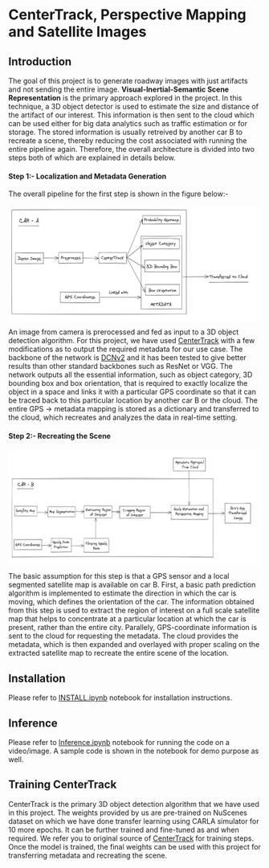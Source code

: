 # CenterTrack, Perspective Mapping and Satellite Images

## Introduction

The goal of this project is to generate roadway images with just artifacts and not sending the entire image. **Visual-Inertial-Semantic Scene Representation** is the primary approach explored in the project. In this technique, a 3D object detector is used to estimate the size and distance of the artifact of our interest. This information is then sent to the cloud which can be used either for big data analytics such as traffic estimation or for storage. The stored information is usually retreived by another car B to recreate a scene, thereby reducing the cost associated with running the entire pipeline again. Therefore, the overall architecture is divided into two steps both of which are explained in details below.

#### Step 1:- Localization and Metadata Generation

The overall pipeline for the first step is shown in the figure below:-

<p align="center"> <img src='images/car_a_pipeline.PNG' align="center" height="230px"> </p> 

An image from camera is prerocessed and fed as input to a 3D object detection algorithm. For this project, we have used [CenterTrack](https://github.com/xingyizhou/CenterTrack) with a few modifications as to output the required metadata for our use case. The backbone of the network is [DCNv2](https://github.com/CharlesShang/DCNv2) and it has been tested to give better results than other standard backbones such as ResNet or VGG. The network outputs all the essential information, such as object category, 3D bounding box and box orientation, that is required to exactly localize the object in a space and links it with a particular GPS coordinate so that it can be traced back to this particular location by another car B or the cloud. The entire GPS → metadata mapping is stored as a dictionary and transferred to the cloud, which recreates and analyzes the data in real-time setting.

#### Step 2:- Recreating the Scene

<p align="center"> <img src='images/car_b_pipeline.PNG' align="center" height="230px"> </p>

The basic assumption for this step is that a GPS sensor and a local segmented satellite map is available on car B. First, a basic path prediction algorithm is implemented to estimate the direction in which the car is moving, which defines the orientation of the car. The information obtained from this step is used to extract the region of interest on a full scale satellite map that helps to concentrate at a particular location at which the car is present, rather than the entire city. Parallely, GPS-coordinate information is sent to the cloud for requesting the metadata. The cloud provides the metadata, which is then expanded and overlayed with proper scaling on the extracted satellite map to recreate the entire scene of the location.

## Installation

Please refer to [INSTALL.ipynb](INSTALL.ipynb) notebook for installation instructions.


## Inference

Please refer to [Inference.ipynb](Inference.ipynb) notebook for running the code on a video/image. A sample code is shown in the notebook for demo purpose as well.


## Training CenterTrack

CenterTrack is the primary 3D object detection algorithm that we have used in this project. The weights provided by us are pre-trained on NuScenes dataset on which we have done transfer learning using CARLA simulator for 10 more epochs. It can be further trained and fine-tuned as and when required. We refer you to original source of [CenterTrack](https://github.com/xingyizhou/CenterTrack) for training steps. Once the model is trained, the final weights can be used with this project for transferring metadata and recreating the scene.    
